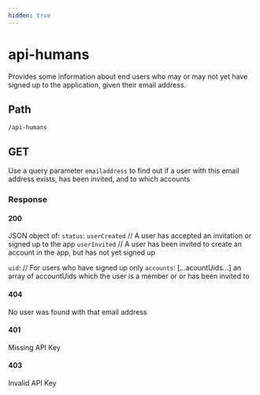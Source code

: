 ```yaml
---
hidden: true
---
```


# api-humans

Provides some information about end users who may or may not yet have signed up to the application, given their email address.

## Path

`/api-humans`

## GET

Use a query parameter `emailaddress` to find out if a user with this email address exists, has been invited, and to which accounts

### Response

#### 200

JSON object of: `status`: `userCreated` // A user has accepted an invitation or signed up to the app `userInvited` // A user has been invited to create an account in the app, but has not yet signed up

`uid`: // For users who have signed up only `accounts`: \[...acountUids...] an array of accountUids which the user is a member or or has been invited to

#### 404

No user was found with that email address

#### 401

Missing API Key

#### 403

Invalid API Key
